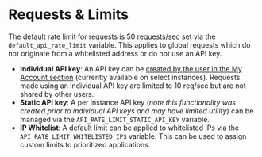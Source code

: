 # Requests & Limits

The default rate limit for requests is [50 requests/sec](https://github.com/UdotCASH/uchain-info/-account/blob/726c806e0ad517eac8f3d5b8ceff31cbf256415b/config/runtime.exs#L121) set via the `default_api_rate_limit` variable. This applies to global requests which do not originate from a whitelisted address or do not use an API key.

* **Individual API key**: An API key can be [created by the user in the My Account section](../my-account/api-keys.md) (currently available on select instances). Requests made using an individual API key are limited to 10 req/sec but are not shared by other users.
* **Static API key**:  A per instance API key (_note this functionality was created prior to individual API keys and may have limited utility_) can be managed via the `API_RATE_LIMIT_STATIC_API_KEY` variable.
* **IP Whitelist**:  A default limit can be applied to whitelisted IPs via the `API_RATE_LIMIT_WHITELISTED_IPS` variable. This can be used to assign custom limits to prioritized applications.



